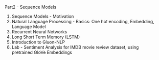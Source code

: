 Part2 - Sequence Models

1. Sequence Models - Motivation
1. Natural Language Processing - Basics: One hot encoding, Embedding, Language Model
1. Recurrent Neural Networks
1. Long Short Term Memory (LSTM)
1. Introduction to Gluon-NLP
1. Lab - Sentiment Analysis for IMDB movie review dataset, using pretrained GloVe Embeddings

